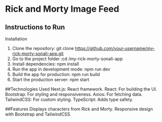 # Rick and Morty Image Feed

## Instructions to Run


Installation
1. Clone the repository:  git clone https://github.com/your-username/my-rick-morty-sonali-app.git
2. Go to the project folder :cd /my-rick-morty-sonali-app
3. Install dependencies: npm install
4. Run the app in development mode: npm run dev
5. Build the app for production: npm run build
6. Start the production server: npm start

##Technologies Used
Next.js: React framework.
React: For building the UI.
Bootstrap: For styling and responsiveness.
Axios: For fetching data.
TailwindCSS: For custom styling.
TypeScript: Adds type safety.

##Features
Displays characters from Rick and Morty.
Responsive design with Bootstrap and TailwindCSS.